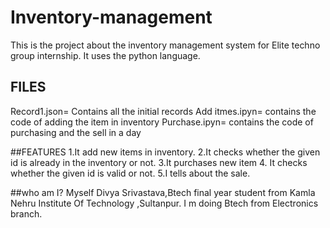 # Inventory-management
This  is the project about the inventory management system for Elite techno group internship.
It uses the python language.


## FILES
Record1.json= Contains all the initial records
Add itmes.ipyn= contains the code of adding the item in inventory
Purchase.ipyn= contains the code of purchasing and the sell in a day 

##FEATURES
1.It add new items in inventory.
2.It checks whether the given id is already in the inventory or not.
3.It purchases new item
4. It checks whether the given id is valid or not.
5.I tells about the sale.


##who am I?
 Myself Divya Srivastava,Btech final year student from Kamla Nehru Institute Of Technology ,Sultanpur.
 I m doing Btech from Electronics branch.
 
 
